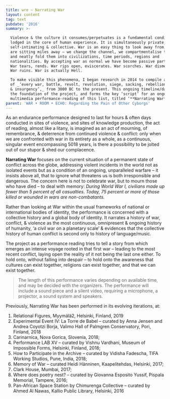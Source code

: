 ```yaml
---
title: wre ~ Narrating War
layout: content
tag: text
pubdate: '2016'
summary: >-

  Violence & the culture it consumes/perpetuates is a fundamental condition
  lodged in the core of human experience. It is simultaneously private, public,
  self-intimating & collective. War is an easy thing to look away from, if we
  are sitting miles away – we change the channel, we compartmentalise them, sort
  and neatly fold them into civilizations, time periods, regions and
  nationalities. By accepting war as normal we have become passive participants.
  War tears, rends. War rips open, eviscerates. War scorches. War dismembers.
  War ruins. War is actually Hell.

  To make visible this phenomena, I began research in 2014 to compile a timeline
  of _‘every war, battle, revolt, revolution, siege, sacking, rebellion, bombing
  & insurgency’,_ from 3000 BC to the present. This ongoing timeline/database is
  the foundation of the project, and forms the key ‘script’ for an ongoing
  multimedia performance-reading of this list, titled ‘**Narrating War**’.
parent: 'WAR • ROOM • ECHO: Regarding the Pain of Other Cyborgs'
---
```

As an endurance performance designed to last for hours & often days conducted in sites of violence, and sites of knowledge production, the act of reading, almost like a litany, is imagined as an act of mourning, of remembrance, & deterrence from continued violence & conflict: only when we are confronted with war in its entirety as a whole, as a continuous, singular event encompassing 5018 years, is there a possibility to be jolted out of our stupor & shed our complacence.

**Narrating War** focuses on the current situation of a permanent state of conflict across the globe, addressing violent incidents in the world not as isolated events but as a condition of an ongoing, unparalleled warfare – it insists above all, that to ignore what threatens us is both irresponsible and dangerous. The concern here is not to celebrate war, but to mourn those who have died – to deal with memory: _During World War I, civilians made up fewer than 5 percent of all casualties. Today, 75 percent or more of those killed or wounded in wars are non-combatants._

Rather than looking at War within the usual frameworks of national or international bodies of identity, the performance is concerned with a collective history and a global body of identity. It narrates a history of war, conflict, & violence as the most continuous, omnipresent & ongoing history of humanity, ‘a civil war on a planetary scale’ & evidences that the collective history of human conflict is second only to history of language/music.

The project as a performance reading tries to tell a story from which emerges an intense voyage rooted in that first war – leading to the most recent conflict, laying open the reality of it not being the last one either. To hold onto, without falling into despair – to hold onto the awareness that cultures can exist together, religions can exist together, and that we can exist together.

> The length of this performance varies depending on available time, and may be decided with the organizers. The performance will include a sound piece and a silent video, requiring a microphone, a projector, a sound system and speakers.

Previously, Narrating War has been performed in its evolving iterations, at:

1. Relational Figures, Myymälä2, Helsinki, Finland, 2019
2. Experimental Event IV: La Torre de Babel – curated by Anna Jensen and Andrea Coyotzi Borja, Valimo Hall of Palmgren Conservatory, Pori, Finland, 2018
3. Carinarnica, Nova Gorica, Slovenia, 2018;
4. Performance LAB XV – curated by Vishnu Vardhani, Museum of Impossible Forms, Helsinki, Finland, 2018;
5. How to Participate in the Archive – curated by Vidisha Fadescha, TIFA Working Studios, Pune, India, 2018;
6. Memory of War – curated Heidi Hänninen, Kaapelitehdas, Helsinki, 2017;
7. Clark House, Mumbai, 2017;
8. Where does poetry nest? – curated by Giovanna Esposito Yussif, Pispala Memorial, Tampere, 2016;
9. Pan-African Space Station by Chimurenga Collective – curated by Ahmed Al Nawas, Kallio Public Library, Helsinki, 2016

